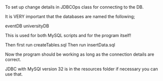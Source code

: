 To set up change details in JDBCOps class for connecting to the DB.

It is VERY important that the databases are named the following;

eventDB
universityDB

This is used for both MySQL scripts and for the program itself!


Then first run createTables.sql
Then run insertData.sql

Now the program should be working as long as the connection details are correct.

JDBC with MySQl version 32 is in the resources folder if necessary you can use that.

